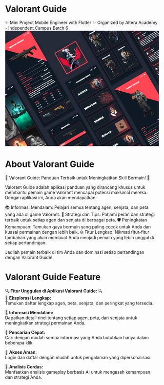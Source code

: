 # Valorant Guide 
✨ Mini Project Mobile Engineer with Flutter ✨
Organized by Altera Academy - Independent Campus Batch 6
![alt text](image-2.png)
# About Valorant Guide 
🔫 Valorant Guide: Panduan Terbaik untuk Meningkatkan Skill Bermain! 🔫

Valorant Guide adalah aplikasi panduan yang dirancang khusus untuk membantu pemain game Valorant mencapai potensi maksimal mereka. Dengan aplikasi ini, Anda akan mendapatkan:

📚 Informasi Mendalam: Pelajari semua tentang agen, senjata, dan peta yang ada di game Valorant.
🎯 Strategi dan Tips: Pahami peran dan strategi terbaik untuk setiap agen dan senjata di berbagai peta.
🛡️ Peningkatan Kemampuan: Temukan gaya bermain yang paling cocok untuk Anda dan kuasai permainan dengan lebih baik.
🌐 Fitur Lengkap: Nikmati fitur-fitur tambahan yang akan membuat Anda menjadi pemain yang lebih unggul di setiap pertandingan.

Jadilah pemain terbaik di tim Anda dan dominasi setiap pertandingan dengan Valorant Guide!

# Valorant Guide Feature
🔍 **Fitur Unggulan di Aplikasi Valorant Guide:** 🔍  
🌟 **Eksplorasi Lengkap:**  
Temukan daftar lengkap agen, peta, senjata, dan peringkat yang tersedia.  

📖 **Informasi Mendalam:**  
Dapatkan detail rinci tentang setiap agen, peta, dan senjata untuk meningkatkan strategi permainan Anda.  

🔎 **Pencarian Cepat:**  
Cari dengan mudah semua informasi yang Anda butuhkan hanya dalam beberapa klik.  

🔐 **Akses Aman:**  
Login dan daftar dengan mudah untuk pengalaman yang dipersonalisasi.  

🤖 **Analisis Cerdas:**  
Manfaatkan analisis gameplay berbasis AI untuk mengasah kemampuan dan strategi Anda.

